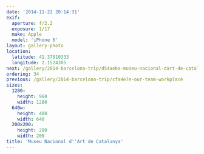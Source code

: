 ```yaml
---
date: '2014-11-22 20:14:31'
exif:
  aperture: f/2.2
  exposure: 1/17
  make: Apple
  model: 'iPhone 6'
layout: gallery-photo
location:
  latitude: 41.37010333
  longitude: 2.1524305
next: /gallery/2014-barcelona-trip/d54aeba-museu-nacional-dart-de-catalunya
ordering: 34
previous: /gallery/2014-barcelona-trip/cfa4e7e-our-team-workplace
sizes:
  1280:
    height: 960
    width: 1280
  640w:
    height: 480
    width: 640
  200x200:
    height: 200
    width: 200
title: 'Museu Nacional d''Art de Catalunya'
---
```

